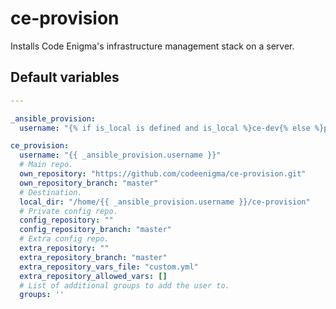 # ce-provision
Installs Code Enigma's infrastructure management stack on a server.
<!--TOC-->
<!--ENDTOC-->

<!--ROLEVARS-->
## Default variables
```yaml
---

_ansible_provision:
  username: "{% if is_local is defined and is_local %}ce-dev{% else %}provision{% endif %}"

ce_provision:
  username: "{{ _ansible_provision.username }}"
  # Main repo.
  own_repository: "https://github.com/codeenigma/ce-provision.git"
  own_repository_branch: "master"
  # Destination.
  local_dir: "/home/{{ _ansible_provision.username }}/ce-provision"
  # Private config repo.
  config_repository: ""
  config_repository_branch: "master"
  # Extra config repo.
  extra_repository: ""
  extra_repository_branch: "master"
  extra_repository_vars_file: "custom.yml"
  extra_repository_allowed_vars: []
  # List of additional groups to add the user to.
  groups: ''
```

<!--ENDROLEVARS-->
